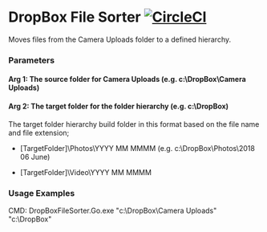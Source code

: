 # DropBox File Sorter [![CircleCI](https://circleci.com/gh/jaredfholgate/DropBoxFileSorter.Go.svg?style=svg)](https://circleci.com/gh/jaredfholgate/DropBoxFileSorter.Go)

Moves files from the Camera Uploads folder to a defined hierarchy.



### Parameters

#### Arg 1: The source folder for Camera Uploads (e.g. c:\DropBox\Camera Uploads)

#### Arg 2: The target folder for the folder hierarchy (e.g. c:\DropBox)

The target folder hierarchy build folder in this format based on the file name and file extension;

* [TargetFolder]\Photos\YYYY MM MMMM (e.g. c:\DropBox\Photos\2018 06 June)

* [TargetFolder]\Video\YYYY MM MMMM 


### Usage Examples

CMD: DropBoxFileSorter.Go.exe "c:\DropBox\Camera Uploads" "c:\DropBox"

